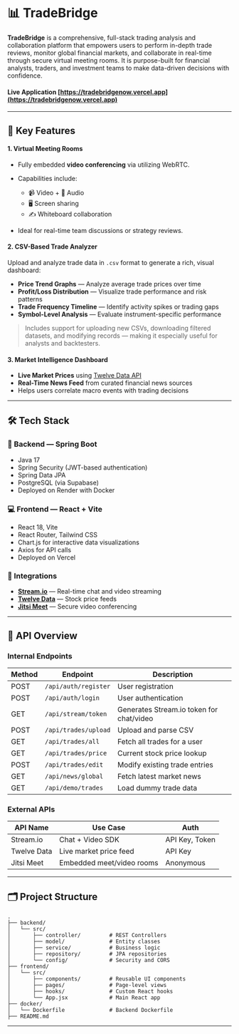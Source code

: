 # 📊 TradeBridge

**TradeBridge** is a comprehensive, full-stack trading analysis and collaboration platform that empowers users to perform in-depth trade reviews, monitor global financial markets, and collaborate in real-time through secure virtual meeting rooms. It is purpose-built for financial analysts, traders, and investment teams to make data-driven decisions with confidence.

#### Live Application [https://tradebridgenow.vercel.app](https://tradebridgenow.vercel.app)

---

## 🚀 Key Features

#### 1. Virtual Meeting Rooms

* Fully embedded **video conferencing** via utilizing WebRTC.
* Capabilities include:

  * 📹 Video + 🎤 Audio
  * 🖥️ Screen sharing
  * ✍️ Whiteboard collaboration
* Ideal for real-time team discussions or strategy reviews.

#### 2. CSV-Based Trade Analyzer

Upload and analyze trade data in `.csv` format to generate a rich, visual dashboard:

* **Price Trend Graphs** — Analyze average trade prices over time
* **Profit/Loss Distribution** — Visualize trade performance and risk patterns
* **Trade Frequency Timeline** — Identify activity spikes or trading gaps
* **Symbol-Level Analysis** — Evaluate instrument-specific performance

> Includes support for uploading new CSVs, downloading filtered datasets, and modifying records — making it especially useful for analysts and backtesters.

#### 3. Market Intelligence Dashboard

* **Live Market Prices** using [Twelve Data API](https://twelvedata.com/)
* **Real-Time News Feed** from curated financial news sources
* Helps users correlate macro events with trading decisions

---

## 🛠️ Tech Stack

### 🔧 Backend — Spring Boot

* Java 17
* Spring Security (JWT-based authentication)
* Spring Data JPA
* PostgreSQL (via Supabase)
* Deployed on Render with Docker

### 💻 Frontend — React + Vite

* React 18, Vite
* React Router, Tailwind CSS
* Chart.js for interactive data visualizations
* Axios for API calls
* Deployed on Vercel

### 📡 Integrations

* **[Stream.io](https://getstream.io/)** — Real-time chat and video streaming
* **[Twelve Data](https://twelvedata.com/)** — Stock price feeds
* **[Jitsi Meet](https://jitsi.org/)** — Secure video conferencing

---

## 🔌 API Overview

### Internal Endpoints

| Method | Endpoint             | Description                              |
| ------ | -------------------- | ---------------------------------------- |
| POST   | `/api/auth/register` | User registration                        |
| POST   | `/api/auth/login`    | User authentication                      |
| GET    | `/api/stream/token`  | Generates Stream.io token for chat/video |
| POST   | `/api/trades/upload` | Upload and parse CSV                     |
| GET    | `/api/trades/all`    | Fetch all trades for a user              |
| GET    | `/api/trades/price`  | Current stock price lookup               |
| POST   | `/api/trades/edit`   | Modify existing trade entries            |
| GET    | `/api/news/global`   | Fetch latest market news                 |
| GET    | `/api/demo/trades`   | Load dummy trade data                    |

### External APIs

| API Name    | Use Case                  | Auth           |
| ----------- | ------------------------- | -------------- |
| Stream.io   | Chat + Video SDK          | API Key, Token |
| Twelve Data | Live market price feed    | API Key        |
| Jitsi Meet  | Embedded meet/video rooms | Anonymous      |

---

## 🗂 Project Structure

```
.
├── backend/
│   └── src/
│       ├── controller/         # REST Controllers
│       ├── model/              # Entity classes
│       ├── service/            # Business logic
│       ├── repository/         # JPA repositories
│       └── config/             # Security and CORS
├── frontend/
│   └── src/
│       ├── components/         # Reusable UI components
│       ├── pages/              # Page-level views
│       ├── hooks/              # Custom React hooks
│       └── App.jsx             # Main React app
├── docker/
│   └── Dockerfile              # Backend Dockerfile
├── README.md
```

---

